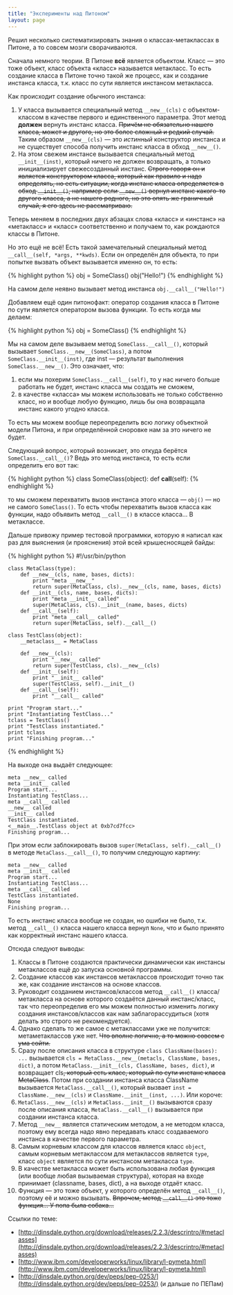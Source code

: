 ```yaml
---
title: "Эксперименты над Питоном"
layout: page 
---
```

Решил несколько систематизировать знания о классах-метаклассах в Питоне, а то совсем мозги сворачиваются.

Сначала немного теории. В Питоне **всё** является объектом. Класс — это тоже объект, класс объекта «класс» называется метакласс. То есть создание класса в Питоне точно такой же процесс, как и создание инстанса класса, т.к. класс по сути является инстансом метакласса.

Как происходит создание обычного инстанса:

  1. У класса вызывается специальный метод `__new__(cls)` с объектом-классом в качестве первого и единственного параметра. Этот метод **должен** вернуть инстанс класса. <del>Причём не обязательно нашего класса, может и другого, но это более сложный и редкий случай.</del> Таким образом `__new__(cls)` — это _истинный_ конструктор инстанса и не существует способа получить инстанс класса в обход `__new__()`.
  2. На этом свежем инстансе вызывается специальный метод `__init__(inst)`, который ничего не должен возвращать, а только инициализирует свежесозданный инстанс. <del>Строго говоря он и является конструктором класса, который как правило и надо определять, но есть ситуации, когда инстанс класса определяется в обход `__init__()`, например если `__new__()` вернул инстанс какого-то другого класса, а не нашего родного, но это опять же граничный случай, я его здесь не рассматриваю.</del>

Теперь меняем в последних двух абзацах слова «класс» и «инстанс» на «метакласс» и «класс» соответственно и получаем то, как рождаются классы в Питоне.

Но это ещё не всё! Есть такой замечательный специальный метод `__call__(self, *args, **kwds)`. Если он определён для объекта, то при попытке вызвать объект вызывается именно он, то есть:
    
{% highlight python %}
    obj = SomeClass()
    obj("Hello!")
{% endhighlight %}

На самом деле неявно вызывает метод инстанса `obj.__call__("Hello!")`

Добавляем ещё один питонофакт: оператор создания класса в Питоне по сути является оператором вызова функции. То есть когда мы делаем:
    
{% highlight python %}
    obj = SomeClass()
{% endhighlight %}

Мы на самом деле вызываем метод `SomeClass.__call__()`, который вызывает `SomeClass.__new__(SomeClass)`, а потом `SomeClass.__init__(inst)`, где inst — результат выполнения `SomeClass.__new__()`. Это означает, что:

  1. если мы похерим `SomeClass.__call__(self)`, то у нас ничего больше работать не будет, инстанс класса мы создать не сможем,
  2. в качестве «класса» мы можем использовать не только собственно класс, но и вообще любую функцию, лишь бы она возвращала инстанс какого угодно класса.

То есть мы можем вообще переопределить всю логику объектной модели Питона, и при определённой сноровке нам за это ничего не будет.

Следующий вопрос, который возникает, это откуда берётся `SomeClass.__call__()`? Ведь это метод инстанса, то есть если определить его вот так:
    
{% highlight python %}
    class SomeClass(object):
    	def __call__(self):
{% endhighlight %}

то мы сможем перехватить вызов инстанса этого класса — `obj()` — но не самого `SomeClass()`. То есть чтобы перехватить вызов класса как функции, надо объявить метод `__call__()` в классе класса... В метаклассе.

Дальше привожу пример тестовой программки, которую я написал как раз для выяснения (и прояснения) этой всей крышесносящей байды:
    
{% highlight python %}
    #!/usr/bin/python
    
    class MetaClass(type):
    	def __new__(cls, name, bases, dicts):
    		print "meta __new__"
    		return super(MetaClass, cls).__new__(cls, name, bases, dicts)
    	def __init__(cls, name, bases, dicts):
    		print "meta __init__ called"
    		super(MetaClass, cls).__init__(name, bases, dicts)
    	def __call__(self):
    		print "meta __call__ called"
    		return super(MetaClass, self).__call__()
    
    class TestClass(object):
    	__metaclass__ = MetaClass
    
    	def __new__(cls):
    		print "__new__ called"
    		return super(TestClass, cls).__new__(cls)
    	def __init__(self):
    		print "__init__ called"
    		super(TestClass, self).__init__()
    	def __call__(self):
    		print "__call__ called"
    
    print "Program start..."
    print "Instantiating TestClass..."
    tclass = TestClass()
    print "TestClass instantiated."
    print tclass
    print "Finishing program..."
{% endhighlight %}

На выходе она выдаёт следующее:
    
    meta __new__ called
    meta __init__ called
    Program start...
    Instantiating TestClass...
    meta __call__ called
    __new__ called
    __init__ called
    TestClass instantiated.
    <__main__.TestClass object at 0xb7cd7fcc>
    Finishing program...
    

При этом если заблокировать вызов `super(MetaClass, self).__call__()` в методе `MetaClass.__call__()`, то получим следующую картину:
    
    meta __new__ called
    meta __init__ called
    Program start...
    Instantiating TestClass...
    meta __call__ called
    TestClass instantiated.
    None
    Finishing program...
    

То есть инстанс класса вообще не создан, но ошибки не было, т.к. метод `__call__()` класса нашего класса вернул `None`, что и было принято как корректный инстанс нашего класса.

Отсюда следуют выводы:

  1. Классы в Питоне создаются практически динамически как инстансы метаклассов ещё до запуска основной программы.
  2. Создание классов как инстансов метаклассов происходит точно так же, как создание инстансов на основе классов.
  3. Руководит созданием инстансов/классов метод `__call__()` класса/метакласса на основе которого создаётся данный инстанс/класс, так что переопределив его мы можем полностью изменить логику создания инстансов/классов как нам заблагорассудиться (хотя делать это строго не рекомендуется).
  4. Однако сделать то же самое с метаклассами уже не получится: метаметаклассов уже нет. <del>Что вполне логично, а то можно совсем с ума сойти.</del>
  5. Сразу после описания класса в структуре `class ClassName(bases): ...` вызывается `cls = MetaClass.__new__(metacls, ClassName, bases, dict)`, а потом `MetaClass.__init__(cls, ClassName, bases, dict)`, и возвращает cls<del>, который есть класс, который по сути инстанс класса MetaClass</del>. Потом при создании инстанса класса ClassName вызывается `MetaClass.__call__()`, который вызвает `inst = ClassName.__new__(cls)` и `ClassName.__init__(inst, ...)`. Или короче:
  6. `MetaClass.__new__(cls)` и `MetaClass.__init__()` вызываются сразу после описания класса, `MetaClass.__call__()` вызывается при создании инстанса класса.
  7. Метод `__new__` является статическим методом, а не методом класса, поэтому ему всегда надо явно передавать класс создаваемого инстанса в качестве первого параметра.
  8. Самым корневым классом для классов является класс `object`, самым корневым метаклассом для метаклассов является `type`, класс `object` является по сути инстансом метакласса `type`.
  9. В качестве метакласса может быть использована любая функция (или вообще любая вызываемая структура), которая на входе принимает (classname, bases, dict), а на выходе отдаёт класс.
  10. Функция — это тоже объект, у которого определён метод `__call__()`, поэтому её и можно вызывать. <del>Впрочем, метод `__call__()` это тоже функция... У попа была собака...</del>

Ссылки по теме:

  - [http://dinsdale.python.org/download/releases/2.2.3/descrintro/#metaclasses](http://dinsdale.python.org/download/releases/2.2.3/descrintro/#metaclasses)
  - [http://www.ibm.com/developerworks/linux/library/l-pymeta.html](http://www.ibm.com/developerworks/linux/library/l-pymeta.html)
  - [http://dinsdale.python.org/dev/peps/pep-0253/](http://dinsdale.python.org/dev/peps/pep-0253/) (и дальше по ПЕПам)
